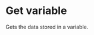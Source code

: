 # Get variable

Gets the data stored in a variable.


<br/>

<!--![img](https://profitbasedocs.blob.core.windows.net/flowimages/builtInFlow.png)-->

<br/>
